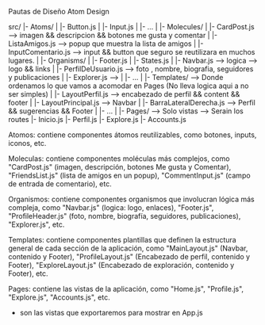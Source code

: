 Pautas de Diseño Atom Design 

src/
|- Atoms/
| |- Button.js
| |- Input.js
| |- ...
|
|- Molecules/
| |- CardPost.js --> imagen && descripcion && botones me gusta y comentar
| |- ListaAmigos.js --> popup que muestra la lista de amigos
| |- InputComentario.js --> input && button que seguro se reutilizara en muchos lugares.
|
|- Organisms/
| |- Footer.js
| |- States.js
| |- Navbar.js --> logica --> logo && links
| |- PerfilDeUsuario.js --> foto , nombre, biografia, seguidores y publicaciones
| |- Explorer.js -->
| |- ...
|
|- Templates/ --> Donde ordenamos lo que vamos a acomodar en Pages (No lleva logica aqui a no ser simples)
| |- LayoutPerfil.js --> encabezado de perfil && content && footer
| |- LayoutPrincipal.js --> Navbar
| |- BarraLateralDerecha.js --> Perfil && sugerencias && Footer
| |- ...
|
|- Pages/ --> Solo vistas --> Serain los routes
|- Inicio.js
|- Perfil.js
|- Explore.js
|- Accounts.js

Atomos: contiene componentes átomos reutilizables, como botones, inputs, iconos, etc.

Moleculas: contiene componentes moléculas más complejos, como "CardPost.js" (imagen, descripción, botones Me gusta y Comentar), "FriendsList.js" (lista de amigos en un popup), "CommentInput.js" (campo de entrada de comentario), etc.

Organismos: contiene componentes organismos que involucran lógica más compleja, como "Navbar.js" (logica: logo, enlaces), "Footer.js", "ProfileHeader.js" (foto, nombre, biografía, seguidores, publicaciones), "Explorer.js", etc.

Templates: contiene componentes plantillas que definen la estructura general de cada sección de la aplicación, como "MainLayout.js" (Navbar, contenido y Footer), "ProfileLayout.js" (Encabezado de perfil, contenido y Footer), "ExploreLayout.js" (Encabezado de exploración, contenido y Footer), etc.

Pages: contiene las vistas de la aplicación, como "Home.js", "Profile.js", "Explore.js", "Accounts.js", etc.

- son las vistas que exportaremos para mostrar en App.js

